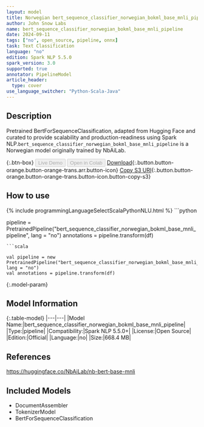 ```yaml
---
layout: model
title: Norwegian bert_sequence_classifier_norwegian_bokml_base_mnli_pipeline pipeline BertForSequenceClassification from NbAiLab
author: John Snow Labs
name: bert_sequence_classifier_norwegian_bokml_base_mnli_pipeline
date: 2024-09-11
tags: ["no", open_source, pipeline, onnx]
task: Text Classification
language: "no"
edition: Spark NLP 5.5.0
spark_version: 3.0
supported: true
annotator: PipelineModel
article_header:
  type: cover
use_language_switcher: "Python-Scala-Java"
---
```


## Description

Pretrained BertForSequenceClassification, adapted from Hugging Face and curated to provide scalability and production-readiness using Spark NLP.`bert_sequence_classifier_norwegian_bokml_base_mnli_pipeline` is a Norwegian model originally trained by NbAiLab.

{:.btn-box}
<button class="button button-orange" disabled>Live Demo</button>
<button class="button button-orange" disabled>Open in Colab</button>
[Download](https://s3.amazonaws.com/auxdata.johnsnowlabs.com/public/models/bert_sequence_classifier_norwegian_bokml_base_mnli_pipeline_no_5.5.0_3.0_1726092499219.zip){:.button.button-orange.button-orange-trans.arr.button-icon}
[Copy S3 URI](s3://auxdata.johnsnowlabs.com/public/models/bert_sequence_classifier_norwegian_bokml_base_mnli_pipeline_no_5.5.0_3.0_1726092499219.zip){:.button.button-orange.button-orange-trans.button-icon.button-copy-s3}

## How to use



<div class="tabs-box" markdown="1">
{% include programmingLanguageSelectScalaPythonNLU.html %}
```python

pipeline = PretrainedPipeline("bert_sequence_classifier_norwegian_bokml_base_mnli_pipeline", lang = "no")
annotations =  pipeline.transform(df)   

```
```scala

val pipeline = new PretrainedPipeline("bert_sequence_classifier_norwegian_bokml_base_mnli_pipeline", lang = "no")
val annotations = pipeline.transform(df)

```
</div>

{:.model-param}
## Model Information

{:.table-model}
|---|---|
|Model Name:|bert_sequence_classifier_norwegian_bokml_base_mnli_pipeline|
|Type:|pipeline|
|Compatibility:|Spark NLP 5.5.0+|
|License:|Open Source|
|Edition:|Official|
|Language:|no|
|Size:|668.4 MB|

## References

https://huggingface.co/NbAiLab/nb-bert-base-mnli

## Included Models

- DocumentAssembler
- TokenizerModel
- BertForSequenceClassification